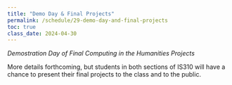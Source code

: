 ```yaml
---
title: "Demo Day & Final Projects"
permalink: /schedule/29-demo-day-and-final-projects
toc: true
class_date: 2024-04-30
---
```


*Demostration Day of Final Computing in the Humanities Projects*

More details forthcoming, but students in both sections of IS310 will have a chance to present their final projects to the class and to the public.
